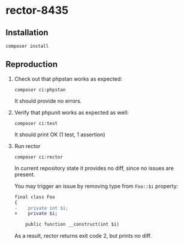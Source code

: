 # rector-8435

## Installation

```shell
composer install
```

## Reproduction

1. Check out that phpstan works as expected:

    ```shell
    composer ci:phpstan
    ```
    
    It should provide no errors.

2. Verify that phpunit works as expected as well:

    ```shell
    composer ci:test
    ```

    It should print OK (1 test, 1 assertion)

3. Run rector

    ```shell
   composer ci:rector
    ```
   
    In current repository state it provides no diff, since no issues are present.

    You may trigger an issue by removing type from `Foo::$i` property:
        
    ```diff
    final class Foo
    {
    -    private int $i;
    +    private $i;

        public function __construct(int $i)
    ```

    As a result, rector returns exit code 2, but prints no diff.
